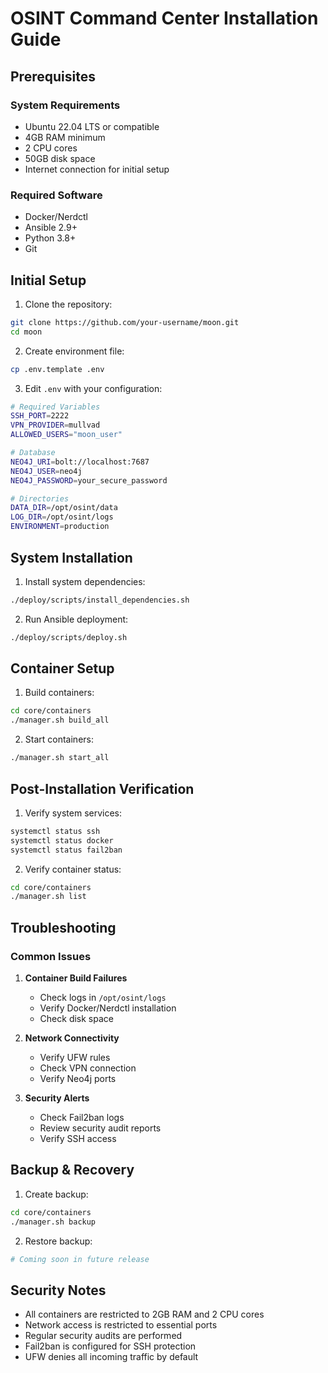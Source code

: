 # OSINT Command Center Installation Guide

## Prerequisites

### System Requirements
- Ubuntu 22.04 LTS or compatible
- 4GB RAM minimum
- 2 CPU cores
- 50GB disk space
- Internet connection for initial setup

### Required Software
- Docker/Nerdctl
- Ansible 2.9+
- Python 3.8+
- Git

## Initial Setup

1. Clone the repository:
```bash
git clone https://github.com/your-username/moon.git
cd moon
```

2. Create environment file:
```bash
cp .env.template .env
```

3. Edit `.env` with your configuration:
```bash
# Required Variables
SSH_PORT=2222
VPN_PROVIDER=mullvad
ALLOWED_USERS="moon_user"

# Database
NEO4J_URI=bolt://localhost:7687
NEO4J_USER=neo4j
NEO4J_PASSWORD=your_secure_password

# Directories
DATA_DIR=/opt/osint/data
LOG_DIR=/opt/osint/logs
ENVIRONMENT=production
```

## System Installation

1. Install system dependencies:
```bash
./deploy/scripts/install_dependencies.sh
```

2. Run Ansible deployment:
```bash
./deploy/scripts/deploy.sh
```

## Container Setup

1. Build containers:
```bash
cd core/containers
./manager.sh build_all
```

2. Start containers:
```bash
./manager.sh start_all
```

## Post-Installation Verification

1. Verify system services:
```bash
systemctl status ssh
systemctl status docker
systemctl status fail2ban
```

2. Verify container status:
```bash
cd core/containers
./manager.sh list
```

## Troubleshooting

### Common Issues

1. **Container Build Failures**
   - Check logs in `/opt/osint/logs`
   - Verify Docker/Nerdctl installation
   - Check disk space

2. **Network Connectivity**
   - Verify UFW rules
   - Check VPN connection
   - Verify Neo4j ports

3. **Security Alerts**
   - Check Fail2ban logs
   - Review security audit reports
   - Verify SSH access

## Backup & Recovery

1. Create backup:
```bash
cd core/containers
./manager.sh backup
```

2. Restore backup:
```bash
# Coming soon in future release
```

## Security Notes

- All containers are restricted to 2GB RAM and 2 CPU cores
- Network access is restricted to essential ports
- Regular security audits are performed
- Fail2ban is configured for SSH protection
- UFW denies all incoming traffic by default
